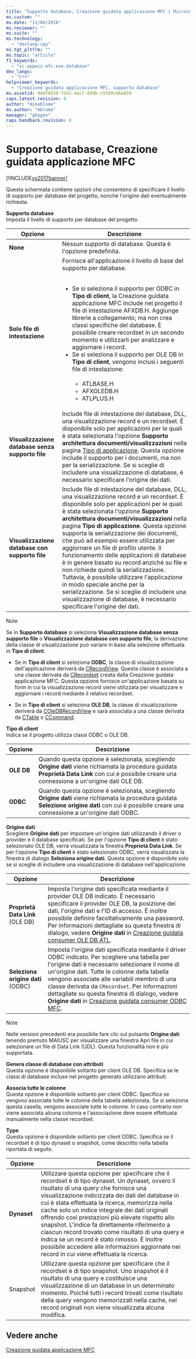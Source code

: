 ```yaml
---
title: "Supporto database, Creazione guidata applicazione MFC | Microsoft Docs"
ms.custom: ""
ms.date: "11/04/2016"
ms.reviewer: ""
ms.suite: ""
ms.technology: 
  - "devlang-cpp"
ms.tgt_pltfrm: ""
ms.topic: "article"
f1_keywords: 
  - "vc.appwiz.mfc.exe.database"
dev_langs: 
  - "C++"
helpviewer_keywords: 
  - "Creazione guidata applicazione MFC, supporto database"
ms.assetid: 9ddf4558-fd41-4ac7-8d9b-c93d9c68ab59
caps.latest.revision: 9
author: "mikeblome"
ms.author: "mblome"
manager: "ghogen"
caps.handback.revision: 9
---
```

# Supporto database, Creazione guidata applicazione MFC
[!INCLUDE[vs2017banner](../../assembler/inline/includes/vs2017banner.md)]

Questa schermata contiene opzioni che consentono di specificare il livello di supporto per database del progetto, nonché l'origine dati eventualmente richiesta.  
  
 **Supporto database**  
 Imposta il livello di supporto per database del progetto.  
  
|Opzione|Descrizione|  
|-------------|-----------------|  
|**None**|Nessun supporto di database.  Questa è l'opzione predefinita.|  
|**Solo file di intestazione**|Fornisce all'applicazione il livello di base del supporto per database.<br /><br /> <ul><li>Se si seleziona il supporto per ODBC in **Tipo di client**, la Creazione guidata applicazione MFC include nel progetto il file di intestazione AFXDB.H.  Aggiunge librerie a collegamento, ma non crea classi specifiche del database.  È possibile creare recordset in un secondo momento e utilizzarli per analizzare e aggiornare i record.</li><li>Se si seleziona il supporto per OLE DB in **Tipo di client**, vengono inclusi i seguenti file di intestazione:<br /><br /> <ul><li>ATLBASE.H</li><li>AFXOLEDB.H</li><li>ATLPLUS.H</li></ul></li></ul>|  
|**Visualizzazione database senza supporto file**|Include file di intestazione del database, DLL, una visualizzazione record e un recordset. È disponibile solo per applicazioni per le quali è stata selezionata l'opzione **Supporto architettura documenti\/visualizzazioni** nella pagina [Tipo di applicazione](../../mfc/reference/application-type-mfc-application-wizard.md). Questa opzione include il supporto per i documenti, ma non per la serializzazione.  Se si sceglie di includere una visualizzazione di database, è necessario specificare l'origine dei dati.|  
|**Visualizzazione database con supporto file**|Include file di intestazione del database, DLL, una visualizzazione record e un recordset. È disponibile solo per applicazioni per le quali è stata selezionata l'opzione **Supporto architettura documenti\/visualizzazioni** nella pagina **Tipo di applicazione**. Questa opzione supporta la serializzazione dei documenti, che può ad esempio essere utilizzata per aggiornare un file di profilo utente.  Il funzionamento delle applicazioni di database è in genere basato su record anziché su file e non richiede quindi la serializzazione.  Tuttavia, è possibile utilizzare l'applicazione in modo speciale anche per la serializzazione.  Se si sceglie di includere una visualizzazione di database, è necessario specificare l'origine dei dati.|  
  
> [!NOTE]
>  Se in **Supporto database** si seleziona **Visualizzazione database senza supporto file** o **Visualizzazione database con supporto file**, la derivazione della classe di visualizzazione può variare in base alla selezione effettuata in **Tipo di client**.  
  
-   Se in **Tipo di client** si seleziona **ODBC**, la classe di visualizzazione dell'applicazione deriverà da [CRecordView](../../mfc/reference/crecordview-class.md).  Questa classe è associata a una classe derivata da [CRecordset](../../mfc/reference/crecordset-class.md) creata dalla Creazione guidata applicazione MFC.  Questa opzione fornisce un'applicazione basata su form in cui la visualizzazione record viene utilizzata per visualizzare e aggiornare i record mediante il relativo recordset.  
  
-   Se in **Tipo di client** si seleziona **OLE DB**, la classe di visualizzazione deriverà da [COleDBRecordView](../../mfc/reference/coledbrecordview-class.md) e sarà associata a una classe derivata da [CTable](../../data/oledb/ctable-class.md) o [CCommand](../../data/oledb/ccommand-class.md).  
  
 **Tipo di client**  
 Indica se il progetto utilizza classi ODBC o OLE DB.  
  
|Opzione|Descrizione|  
|-------------|-----------------|  
|**OLE DB**|Quando questa opzione è selezionata, scegliendo **Origine dati** viene richiamata la procedura guidata **Proprietà Data Link** con cui è possibile creare una connessione a un'origine dati OLE DB.|  
|**ODBC**|Quando questa opzione è selezionata, scegliendo **Origine dati** viene richiamata la procedura guidata **Selezione origine dati** con cui è possibile creare una connessione a un'origine dati ODBC.|  
  
 **Origine dati**  
 Scegliere **Origine dati** per impostare un'origine dati utilizzando il driver o provider e il database specificati.  Se per l'opzione **Tipo di client** è stato selezionato OLE DB, verrà visualizzata la finestra **Proprietà Data Link**.  Se per l'opzione **Tipo di client** è stato selezionato ODBC, verrà visualizzata la finestra di dialogo **Seleziona origine dati**.  Questa opzione è disponibile solo se si sceglie di includere una visualizzazione di database nell'applicazione.  
  
|Opzione|Descrizione|  
|-------------|-----------------|  
|**Proprietà Data Link** \(OLE DB\)|Imposta l'origine dati specificata mediante il provider OLE DB indicato.  È necessario specificare il provider OLE DB, la posizione dei dati, l'origine dati e l'ID di accesso. È inoltre possibile definire facoltativamente una password.  Per informazioni dettagliate su questa finestra di dialogo, vedere **Origine dati** in [Creazione guidata consumer OLE DB ATL](../../atl/reference/atl-ole-db-consumer-wizard.md).|  
|**Seleziona origine dati** \(ODBC\)|Imposta l'origine dati specificata mediante il driver ODBC indicato.  Per scegliere una tabella per l'origine dati è necessario selezionare il nome di un'origine dati.  Tutte le colonne della tabella vengono associate alle variabili membro di una classe derivata da `CRecordset`.  Per informazioni dettagliate su questa finestra di dialogo, vedere **Origine dati** in [Creazione guidata consumer ODBC MFC](../../mfc/reference/mfc-odbc-consumer-wizard.md).|  
  
> [!NOTE]
>  Nelle versioni precedenti era possibile fare clic sul pulsante **Origine dati** tenendo premuto MAIUSC per visualizzare una finestra Apri file in cui selezionare un file di Data Link \(UDL\).  Questa funzionalità non è più supportata.  
  
 **Genera classe di database con attributi**  
 Questa opzione è disponibile soltanto per client OLE DB.  Specifica se le classi di database incluse nel progetto generato utilizzano attributi.  
  
 **Associa tutte le colonne**  
 Questa opzione è disponibile soltanto per client ODBC.  Specifica se vengono associate tutte le colonne della tabella selezionata.  Se si seleziona questa casella, vengono associate tutte le colonne. In caso contrario non viene associata alcuna colonna e l'associazione deve essere effettuata manualmente nella classe recordset.  
  
 **Type**  
 Questa opzione è disponibile soltanto per client ODBC.  Specifica se il recordset è di tipo dynaset o snapshot, come descritto nella tabella riportata di seguito.  
  
|Opzione|Descrizione|  
|-------------|-----------------|  
|**Dynaset**|Utilizzare questa opzione per specificare che il recordset è di tipo dynaset.  Un dynaset, ovvero il risultato di una query che fornisce una visualizzazione indicizzata dei dati del database in cui è stata effettuata la ricerca,  memorizza nella cache solo un indice integrale dei dati originali offrendo così prestazioni più elevate rispetto allo snapshot.  L'indice fa direttamente riferimento a ciascun record trovato come risultato di una query e indica se un record è stato rimosso.  È inoltre possibile accedere alle informazioni aggiornate nei record in cui viene effettuata la ricerca.|  
|Snapshot|Utilizzare questa opzione per specificare che il recordset è di tipo snapshot.  Uno snapshot è il risultato di una query e costituisce una visualizzazione di un database in un determinato momento.  Poiché tutti i record trovati come risultato della query vengono memorizzati nella cache, nei record originali non viene visualizzata alcuna modifica.|  
  
## Vedere anche  
 [Creazione guidata applicazione MFC](../../mfc/reference/mfc-application-wizard.md)